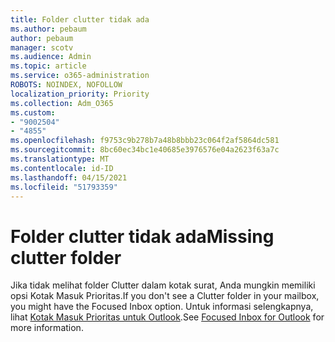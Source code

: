 ```yaml
---
title: Folder clutter tidak ada
ms.author: pebaum
author: pebaum
manager: scotv
ms.audience: Admin
ms.topic: article
ms.service: o365-administration
ROBOTS: NOINDEX, NOFOLLOW
localization_priority: Priority
ms.collection: Adm_O365
ms.custom:
- "9002504"
- "4855"
ms.openlocfilehash: f9753c9b278b7a48b8bbb23c064f2af5864dc581
ms.sourcegitcommit: 8bc60ec34bc1e40685e3976576e04a2623f63a7c
ms.translationtype: MT
ms.contentlocale: id-ID
ms.lasthandoff: 04/15/2021
ms.locfileid: "51793359"
---
```

# <a name="missing-clutter-folder"></a><span data-ttu-id="2c92c-102">Folder clutter tidak ada</span><span class="sxs-lookup"><span data-stu-id="2c92c-102">Missing clutter folder</span></span>

<span data-ttu-id="2c92c-103">Jika tidak melihat folder Clutter dalam kotak surat, Anda mungkin memiliki opsi Kotak Masuk Prioritas.</span><span class="sxs-lookup"><span data-stu-id="2c92c-103">If you don't see a Clutter folder in your mailbox, you might have the Focused Inbox option.</span></span> <span data-ttu-id="2c92c-104">Untuk informasi selengkapnya, lihat [Kotak Masuk Prioritas untuk Outlook](https://support.office.com/article/focused-inbox-for-outlook-f445ad7f-02f4-4294-a82e-71d8964e3978).</span><span class="sxs-lookup"><span data-stu-id="2c92c-104">See [Focused Inbox for Outlook](https://support.office.com/article/focused-inbox-for-outlook-f445ad7f-02f4-4294-a82e-71d8964e3978) for more information.</span></span>
